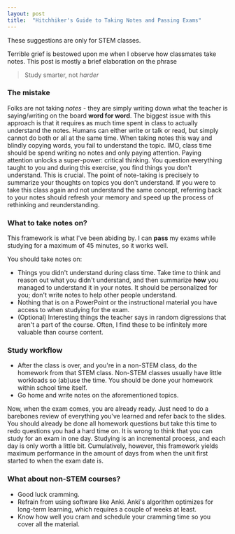 ```yaml
---
layout: post
title:  "Hitchhiker's Guide to Taking Notes and Passing Exams"
---
```


These suggestions are only for STEM classes.

Terrible grief is bestowed upon me when I observe how classmates take notes.
This post is mostly a brief elaboration on the phrase
> Study smarter, not *harder*

### The mistake
Folks are not taking *notes* - they are simply writing down what the teacher is saying/writing on the board **word for word**. The biggest issue with this approach is that it requires as much time spent in class to actually understand the notes. Humans can either write or talk or read, but simply cannot do both or all at the same time. When taking notes this way and blindly copying words, you fail to understand the topic. IMO, class time should be spend writing no notes and only paying attention. Paying attention unlocks a super-power: critical thinking. You question everything taught to you and during this exercise, you find things you don't understand. This is crucial. The point of note-taking is precisely to summarize your thoughts on topics you don't understand. If you were to take this class again and not understand the same concept, referring back to your notes should refresh your memory and speed up the process of rethinking and reunderstanding.

### What to take notes on?
This framework is what I've been abiding by. I can **pass** my exams while studying for a maximum of 45 minutes, so it works well.

You should take notes on:
- Things you didn't understand during class time. Take time to think and reason out what you didn't understand, and then summarize **how** you managed to understand it in your notes. It should be personalized for you; don't write notes to help other people understand.
- Nothing that is on a PowerPoint or the instructional material you have access to when studying for the exam.
- (Optional) Interesting things the teacher says in random digressions that aren't a part of the course. Often, I find these to be infinitely more valuable than course content.

### Study workflow
- After the class is over, and you're in a non-STEM class, do the homework from that STEM class. Non-STEM classes usually have little workloads so (ab)use the time. You should be done your homework within school time itself.
- Go home and write notes on the aforementioned topics.

Now, when the exam comes, you are already ready. Just need to do a barebones review of everything you've learned and refer back to the slides. You should already be done all homework questions but take this time to redo questions you had a hard time on. It is wrong to think that you can study for an exam in one day. Studying is an incremental process, and each day is only worth a little bit. Cumulatively, however, this framework yields maximum performance in the amount of days from when the unit first started to when the exam date is.


### What about non-STEM courses?
- Good luck cramming. 
- Refrain from using software like Anki. Anki's algorithm optimizes for long-term learning, which requires a couple of weeks at least.
- Know how well you cram and schedule your cramming time so you cover all the material.